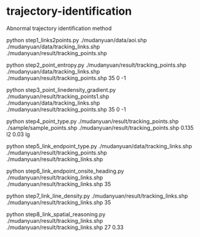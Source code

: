 # trajectory-identification
Abnormal trajectory identification method


python step1_links2points.py ./mudanyuan/data/aoi.shp ./mudanyuan/data/tracking_links.shp ./mudanyuan/result/tracking_points.shp

python step2_point_entropy.py ./mudanyuan/result/tracking_points.shp ./mudanyuan/data/tracking_links.shp ./mudanyuan/result/tracking_points.shp 35 0 -1

python step3_point_linedensity_gradient.py ./mudanyuan/result/tracking_points1.shp ./mudanyuan/data/tracking_links.shp ./mudanyuan/result/tracking_points.shp 35 0 -1

python step4_point_type.py  ./mudanyuan/result/tracking_points.shp ./sample/sample_points.shp ./mudanyuan/result/tracking_points.shp 0.135 l2 0.03 lg

python step5_link_endpoint_type.py  ./mudanyuan/data/tracking_links.shp ./mudanyuan/result/tracking_points.shp ./mudanyuan/result/tracking_links.shp

python step6_link_endpoint_onsite_heading.py ./mudanyuan/result/tracking_links.shp ./mudanyuan/result/tracking_links.shp 35

python step7_link_line_density.py ./mudanyuan/result/tracking_links.shp ./mudanyuan/result/tracking_links.shp 35

python step8_link_spatial_reasoning.py ./mudanyuan/result/tracking_links.shp ./mudanyuan/result/tracking_links.shp 27 0.33
